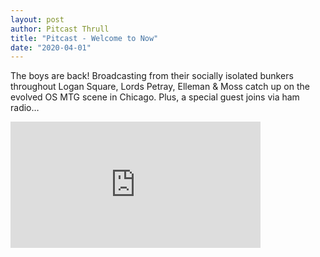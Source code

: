 ```yaml
---
layout: post
author: Pitcast Thrull
title: "Pitcast - Welcome to Now"
date: "2020-04-01"
---
```


The boys are back! Broadcasting from their socially isolated bunkers throughout Logan Square, Lords Petray, Elleman & Moss catch up on the evolved OS MTG scene in Chicago. Plus, a special guest joins via ham radio…

<iframe src="https://anchor.fm/pitcast/embed/episodes/Welcome-to-Now-ec7rcl" height="202px" width="400px" frameborder="0" scrolling="no"></iframe>
